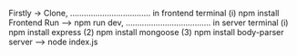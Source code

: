 Firstly -> Clone,
...................................
in frontend terminal 
(i) npm install
Frontend Run --> npm run dev,
.....................................
in server terminal 
(i) npm install express
(2) npm install mongoose
(3) npm install body-parser
server --> node index.js
